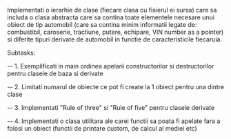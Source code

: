 Implementati o ierarhie de clase (fiecare clasa cu fisierul ei sursa) care sa includa o clasa abstracta care sa contina toate elementele necesare unui obiect de tip automobil
(care sa contina minim informatii legate de: combustibil, caroserie, tractiune, putere, echipare, VIN number as a pointer)
si diferite tipuri derivate de automobil in functie de caracteristicile fiecaruia.

  Subtasks:
  
  -- 1. Exemplificati in main ordinea apelarii constructorilor si destructorilor pentru clasele de baza si derivate
  
  -- 2. Limitati numarul de obiecte ce pot fi create la 1 obiect pentru una dintre clase
  
  -- 3. Implementati "Rule of three" si "Rule of five" pentru clasele derivate
  
  -- 4. Implementati o clasa utilitara ale carei functii sa poata fi apelate fara a folosi un obiect (functii de printare custom, de calcul al mediei etc)
